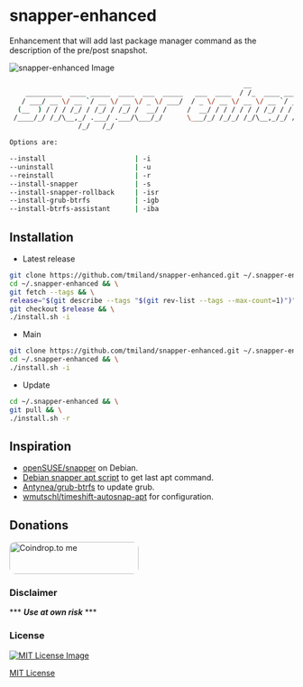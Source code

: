 # snapper-enhanced

Enhancement that will add last package manager command as the description of the pre/post snapshot.

![snapper-enhanced Image](https://tmiland.github.io/snapper-enhanced/res/snapper-enhanced.png)

```bash
                                                          __                              __
    _________  ____ _____  ____  ___  _____   ___  ____  / /_  ____ _____  ________  ____/ /
   / ___/ __ \/ __ `/ __ \/ __ \/ _ \/ ___/  / _ \/ __ \/ __ \/ __ `/ __ \/ ___/ _ \/ __  / 
  (__  ) / / / /_/ / /_/ / /_/ /  __/ /     /  __/ / / / / / / /_/ / / / / /__/  __/ /_/ /  
 /____/_/ /_/\__,_/ .___/ .___/\___/_/      \___/_/ /_/_/ /_/\__,_/_/ /_/\___/\___/\__,_/   
                 /_/   /_/                                                                     

Options are:

--install                      | -i
--uninstall                    | -u
--reinstall                    | -r
--install-snapper              | -s
--install-snapper-rollback     | -isr
--install-grub-btrfs           | -igb
--install-btrfs-assistant      | -iba
```
## Installation
- Latest release
```bash
git clone https://github.com/tmiland/snapper-enhanced.git ~/.snapper-enhanced && \
cd ~/.snapper-enhanced && \
git fetch --tags && \
release="$(git describe --tags "$(git rev-list --tags --max-count=1)")" && \
git checkout $release && \
./install.sh -i
```

- Main
```bash
git clone https://github.com/tmiland/snapper-enhanced.git ~/.snapper-enhanced && \
cd ~/.snapper-enhanced && \
./install.sh -i
```

- Update
```bash
cd ~/.snapper-enhanced && \
git pull && \
./install.sh -r
```

## Inspiration
- [openSUSE/snapper](https://github.com/openSUSE/snapper) on Debian.
- [Debian snapper apt script](https://gist.github.com/imthenachoman/f722f6d08dfb404fed2a3b2d83263118) to get last apt command.
- [Antynea/grub-btrfs](https://github.com/Antynea/grub-btrfs) to update grub.
- [wmutschl/timeshift-autosnap-apt](https://github.com/wmutschl/timeshift-autosnap-apt) for configuration.

## Donations
<a href="https://coindrop.to/tmiland" target="_blank"><img src="https://coindrop.to/embed-button.png" style="border-radius: 10px; height: 57px !important;width: 229px !important;" alt="Coindrop.to me"></img></a>

### Disclaimer 

*** ***Use at own risk*** ***

### License

[![MIT License Image](https://upload.wikimedia.org/wikipedia/commons/thumb/0/0c/MIT_logo.svg/220px-MIT_logo.svg.png)](https://tmiland.github.io/snapper-enhanced/LICENSE)

[MIT License](https://tmiland.github.io/snapper-enhanced/LICENSE)